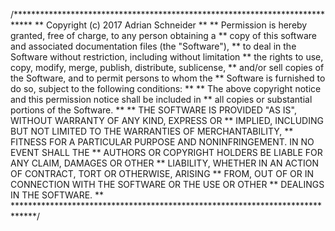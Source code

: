 /****************************************************************************
** Copyright (c) 2017 Adrian Schneider
**
** Permission is hereby granted, free of charge, to any person obtaining a
** copy of this software and associated documentation files (the "Software"),
** to deal in the Software without restriction, including without limitation
** the rights to use, copy, modify, merge, publish, distribute, sublicense,
** and/or sell copies of the Software, and to permit persons to whom the
** Software is furnished to do so, subject to the following conditions:
**
** The above copyright notice and this permission notice shall be included in
** all copies or substantial portions of the Software.
**
** THE SOFTWARE IS PROVIDED "AS IS", WITHOUT WARRANTY OF ANY KIND, EXPRESS OR
** IMPLIED, INCLUDING BUT NOT LIMITED TO THE WARRANTIES OF MERCHANTABILITY,
** FITNESS FOR A PARTICULAR PURPOSE AND NONINFRINGEMENT. IN NO EVENT SHALL THE
** AUTHORS OR COPYRIGHT HOLDERS BE LIABLE FOR ANY CLAIM, DAMAGES OR OTHER
** LIABILITY, WHETHER IN AN ACTION OF CONTRACT, TORT OR OTHERWISE, ARISING
** FROM, OUT OF OR IN CONNECTION WITH THE SOFTWARE OR THE USE OR OTHER
** DEALINGS IN THE SOFTWARE.
**
*****************************************************************************/
